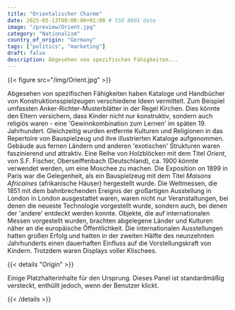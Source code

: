 ```yaml
---
title: "Orientalischer Charme"
date: 2025-05-13T00:00:00+01:00 # ISO 8601 date
image: "/preview/Orient.jpg"
category: "Nationalism"
country_of_origin: "Germany"
tags: ["politics", "marketing"]
draft: false
description: Abgesehen von spezifischen Fähigkeiten...
---
```




{{< figure src="/img/Orient.jpg" >}}

Abgesehen von spezifischen Fähigkeiten haben Kataloge und Handbücher von Konstruktionsspielzeugen verschiedene Ideen vermittelt. Zum Beispiel umfassten Anker-Richter-Musterblätter in der Regel Kirchen. Dies könnte den Eltern versichern, dass Kinder nicht nur konstruktiv, sondern auch religiös waren - eine 'Gewinnkombination zum Lernen' im späten 19. Jahrhundert. Gleichzeitig wurden entfernte Kulturen und Religionen in das Repertoire von Bauspielzeug und ihre illustrierten Kataloge aufgenommen. Gebäude aus fernen Ländern und anderen 'exotischen' Strukturen waren faszinierend und attraktiv. Eine Reihe von Holzblöcken mit dem Titel *Orient*, von S.F. Fischer, Oberseiffenbach (Deutschland), ca. 1900 könnte verwendet werden, um eine Moschee zu machen. Die Exposition on 1899 in Paris war die Gelegenheit, als ein Bauspielzeug mit dem Titel *Maisons Africaines* (afrikanische Häuser) hergestellt wurde. Die Weltmessen, die 1851 mit dem bahnbrechenden Ereignis der großartigen Ausstellung in London in London ausgestattet waren, waren nicht nur Veranstaltungen, bei denen die neueste Technologie vorgestellt wurde, sondern auch, bei denen der 'andere' entdeckt werden konnte. Objekte, die auf internationalen Messen vorgestellt wurden, brachten abgelegene Länder und Kulturen näher an die europäische Öffentlichkeit. Die internationalen Ausstellungen hatten großen Erfolg und hatten in der zweiten Hälfte des neunzehnten Jahrhunderts einen dauerhaften Einfluss auf die Vorstellungskraft von Kindern. Trotzdem waren Displays voller Klischees.

{{< details "Origin" >}}

Einige Platzhalterinhalte für den Ursprung. Dieses Panel ist standardmäßig versteckt, enthüllt jedoch, wenn der Benutzer klickt.

{{< /details >}}

